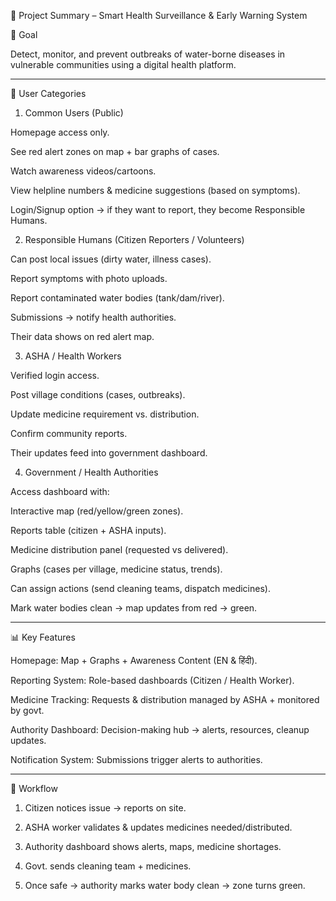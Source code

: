 

📝 Project Summary – Smart Health Surveillance & Early Warning System

🎯 Goal

Detect, monitor, and prevent outbreaks of water-borne diseases in vulnerable communities using a digital health platform.


---

👥 User Categories

1. Common Users (Public)

Homepage access only.

See red alert zones on map + bar graphs of cases.

Watch awareness videos/cartoons.

View helpline numbers & medicine suggestions (based on symptoms).

Login/Signup option → if they want to report, they become Responsible Humans.



2. Responsible Humans (Citizen Reporters / Volunteers)

Can post local issues (dirty water, illness cases).

Report symptoms with photo uploads.

Report contaminated water bodies (tank/dam/river).

Submissions → notify health authorities.

Their data shows on red alert map.



3. ASHA / Health Workers

Verified login access.

Post village conditions (cases, outbreaks).

Update medicine requirement vs. distribution.

Confirm community reports.

Their updates feed into government dashboard.



4. Government / Health Authorities

Access dashboard with:

Interactive map (red/yellow/green zones).

Reports table (citizen + ASHA inputs).

Medicine distribution panel (requested vs delivered).

Graphs (cases per village, medicine status, trends).


Can assign actions (send cleaning teams, dispatch medicines).

Mark water bodies clean → map updates from red → green.





---

📊 Key Features

Homepage: Map + Graphs + Awareness Content (EN & हिंदी).

Reporting System: Role-based dashboards (Citizen / Health Worker).

Medicine Tracking: Requests & distribution managed by ASHA + monitored by govt.

Authority Dashboard: Decision-making hub → alerts, resources, cleanup updates.

Notification System: Submissions trigger alerts to authorities.



---

🔄 Workflow

1. Citizen notices issue → reports on site.


2. ASHA worker validates & updates medicines needed/distributed.


3. Authority dashboard shows alerts, maps, medicine shortages.


4. Govt. sends cleaning team + medicines.


5. Once safe → authority marks water body clean → zone turns green.




